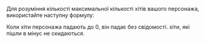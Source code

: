 Для розуміння кількості максимальної кількості хітів вашого персонажа, використайте наступну формулу:


Коли хіти персонажа падають до 0, він падає без свідомості. хіти, які пішли в мінус не скидаються.